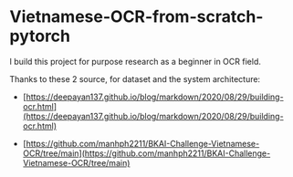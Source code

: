 # Vietnamese-OCR-from-scratch-pytorch

I build this project for purpose research as a beginner in OCR field.

Thanks to these 2 source, for dataset and the system architecture:

- [https://deepayan137.github.io/blog/markdown/2020/08/29/building-ocr.html](https://deepayan137.github.io/blog/markdown/2020/08/29/building-ocr.html)

- [https://github.com/manhph2211/BKAI-Challenge-Vietnamese-OCR/tree/main](https://github.com/manhph2211/BKAI-Challenge-Vietnamese-OCR/tree/main)
